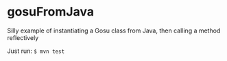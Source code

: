 gosuFromJava
============

Silly example of instantiating a Gosu class from Java, then calling a method reflectively

Just run:
```$ mvn test```
